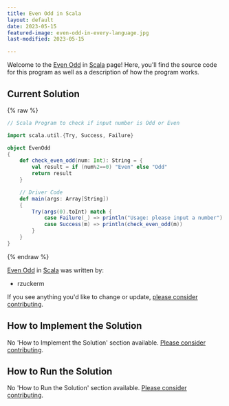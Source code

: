 ```yaml
---
title: Even Odd in Scala
layout: default
date: 2023-05-15
featured-image: even-odd-in-every-language.jpg
last-modified: 2023-05-15

---
```


Welcome to the [Even Odd](https://rzuckerm.github.io/sample-programs-website-copy/projects/even-odd) in [Scala](https://rzuckerm.github.io/sample-programs-website-copy/languages/scala) page! Here, you'll find the source code for this program as well as a description of how the program works.

## Current Solution

{% raw %}

```scala
// Scala Program to check if input number is Odd or Even

import scala.util.{Try, Success, Failure}

object EvenOdd 
{
    def check_even_odd(num: Int): String = { 
        val result = if (num%2==0) "Even" else "Odd"
        return result
    }

    // Driver Code 
    def main(args: Array[String]) 
    {
        Try(args(0).toInt) match {
            case Failure(_) => println("Usage: please input a number")
            case Success(m) => println(check_even_odd(m))
        }
    }
}
```

{% endraw %}

[Even Odd](https://rzuckerm.github.io/sample-programs-website-copy/projects/even-odd) in [Scala](https://rzuckerm.github.io/sample-programs-website-copy/languages/scala) was written by:

- rzuckerm

If you see anything you'd like to change or update, [please consider contributing](https://github.com/TheRenegadeCoder/sample-programs).

## How to Implement the Solution

No 'How to Implement the Solution' section available. [Please consider contributing](https://github.com/TheRenegadeCoder/sample-programs-website).

## How to Run the Solution

No 'How to Run the Solution' section available. [Please consider contributing](https://github.com/TheRenegadeCoder/sample-programs-website).